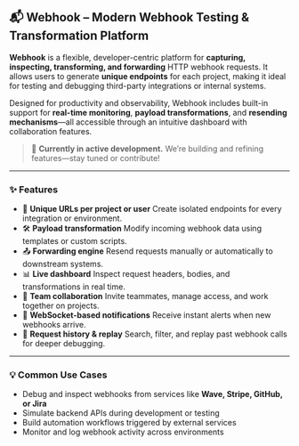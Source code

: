 ## 📬 Webhook – Modern Webhook Testing & Transformation Platform

**Webhook** is a flexible, developer-centric platform for **capturing, inspecting, transforming, and forwarding** HTTP webhook requests. It allows users to generate **unique endpoints** for each project, making it ideal for testing and debugging third-party integrations or internal systems.

Designed for productivity and observability, Webhook includes built-in support for **real-time monitoring**, **payload transformations**, and **resending mechanisms**—all accessible through an intuitive dashboard with collaboration features.

> 🚧 **Currently in active development.**
> We’re building and refining features—stay tuned or contribute!

---

### ✨ Features

* 🔗 **Unique URLs per project or user**
  Create isolated endpoints for every integration or environment.
* 🛠️ **Payload transformation**
  Modify incoming webhook data using templates or custom scripts.
* 📤 **Forwarding engine**
  Resend requests manually or automatically to downstream systems.
* 📊 **Live dashboard**
  Inspect request headers, bodies, and transformations in real time.
* 👥 **Team collaboration**
  Invite teammates, manage access, and work together on projects.
* 🔔 **WebSocket-based notifications**
  Receive instant alerts when new webhooks arrive.
* 📁 **Request history & replay**
  Search, filter, and replay past webhook calls for deeper debugging.

---

### 💡 Common Use Cases

* Debug and inspect webhooks from services like **Wave, Stripe, GitHub, or Jira**
* Simulate backend APIs during development or testing
* Build automation workflows triggered by external services
* Monitor and log webhook activity across environments

